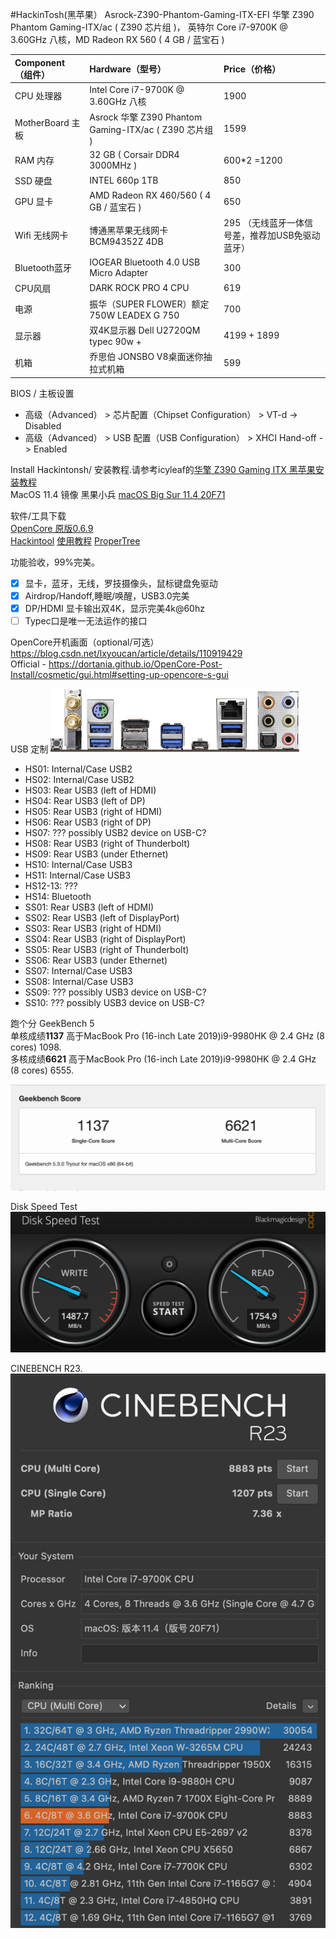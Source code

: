 #HackinTosh(黑苹果） Asrock-Z390-Phantom-Gaming-ITX-EFI
华擎 Z390 Phantom Gaming-ITX/ac ( Z390 芯片组 )， 英特尔 Core i7-9700K @ 3.60GHz 八核，MD Radeon RX 560 ( 4 GB / 蓝宝石 )

| Component（组件）  | Hardware（型号）| Price（价格）|
|:----------|:----------|:--|
| CPU  处理器 | Intel Core i7-9700K @ 3.60GHz 八核    | 1900 |
| MotherBoard 主板   | Asrock 华擎 Z390 Phantom Gaming-ITX/ac ( Z390 芯片组 )    | 1599|
| RAM 内存   | 32 GB ( Corsair DDR4 3000MHz )    | 600*2 =1200 |
| SSD  硬盘  | INTEL 660p 1TB    | 850|
| GPU 显卡   | AMD Radeon RX 460/560 ( 4 GB / 蓝宝石 )    | 650 |
| Wifi 无线网卡 | 博通黑苹果无线网卡 BCM94352Z 4DB | 295 （无线蓝牙一体信号差，推荐加USB免驱动蓝牙）|
| Bluetooth蓝牙| IOGEAR Bluetooth 4.0 USB Micro Adapter | 300|
| CPU风扇|DARK ROCK PRO 4 CPU | 619|
|电源|振华（SUPER FLOWER）额定750W LEADEX G 750| 700|
|显示器| 双4K显示器 Dell U2720QM typec 90w + | 4199 + 1899|
|机箱|乔思伯 JONSBO V8桌面迷你抽拉式机箱| 599

BIOS / 主板设置
- 高级（Advanced） > 芯片配置（Chipset Configuration） > VT-d -> Disabled
- 高级（Advanced） > USB 配置（USB Configuration） > XHCI Hand-off -> Enabled

Install Hackintonsh/ 安装教程.请参考icyleaf的[华擎 Z390 Gaming ITX 黑苹果安装教程](https://icyleaf.com/2019/03/asrock-z390-gaming-itx-install-hackintosh-tutorial/)    
MacOS 11.4 镜像 黑果小兵 [macOS Big Sur 11.4 20F71](https://blog.daliansky.net/macOS-BigSur-11.4-20F71-Release-version-with-OC-0.6.9-and-Clover-5134-and-PE-original-image.html)  
  
软件/工具下载  
[OpenCore 原版0.6.9](https://github.com/acidanthera/OpenCorePkg/releases)  
[Hackintool](http://headsoft.com.au/download/mac/Hackintool.zip) [使用教程](https://blog.daliansky.net/Intel-FB-Patcher-tutorial-and-insertion-pose.html)
[ProperTree](https://github.com/corpnewt/ProperTree)  

功能验收，99%完美。
- [x] 显卡，蓝牙，无线，罗技摄像头，鼠标键盘免驱动
- [x] Airdrop/Handoff,睡眠/唤醒，USB3.0完美
- [x] DP/HDMI 显卡输出双4K，显示完美4k@60hz
- [ ] Typec口是唯一无法运作的接口

OpenCore开机画面（optional/可选）
https://blog.csdn.net/lxyoucan/article/details/110919429  
Official - https://dortania.github.io/OpenCore-Post-Install/cosmetic/gui.html#setting-up-opencore-s-gui  

USB 定制
![z390 usb](https://github.com/ericmore/Asrock-Z390-Phantom-Gaming-ITX-EFI/blob/main/Image/usbport.jpeg)

- HS01: Internal/Case USB2 
- HS02: Internal/Case USB2 
- HS03: Rear USB3 (left of HDMI)
- HS04: Rear USB3 (left of DP)
- HS05: Rear USB3 (right of HDMI)
- HS06: Rear USB3 (right of DP)
- HS07: ??? possibly USB2 device on USB-C?
- HS08: Rear USB3 (right of Thunderbolt)
- HS09: Rear USB3 (under Ethernet)
- HS10: Internal/Case USB3 
- HS11: Internal/Case USB3 
- HS12-13: ???
- HS14: Bluetooth
- SS01: Rear USB3 (left of HDMI)
- SS02: Rear USB3 (left of DisplayPort)
- SS03: Rear USB3 (right of HDMI)
- SS04: Rear USB3 (right of DisplayPort)
- SS05: Rear USB3 (right of Thunderbolt)
- SS06: Rear USB3 (under Ethernet)
- SS07: Internal/Case USB3 
- SS08: Internal/Case USB3 
- SS09: ??? possibly USB3 device on USB-C?
- SS10: ??? possibly USB3 device on USB-C?


跑个分
GeekBench 5  
单核成绩**1137** 高于MacBook Pro (16-inch Late 2019)i9-9980HK @ 2.4 GHz (8 cores) 1098.  
多核成绩**6621** 高于MacBook Pro (16-inch Late 2019)i9-9980HK @ 2.4 GHz (8 cores) 6555.  
 
![GeekBench](https://github.com/ericmore/Asrock-Z390-Phantom-Gaming-ITX-EFI/blob/main/Image/GeekBench.png)

Disk Speed Test  
![ssd](https://github.com/ericmore/Asrock-Z390-Phantom-Gaming-ITX-EFI/blob/main/Image/ssd.png)

CINEBENCH R23.  
![cinebench](https://github.com/ericmore/Asrock-Z390-Phantom-Gaming-ITX-EFI/blob/main/Image/cinebench.png)
